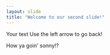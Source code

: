 ```yaml
---
layout: slide
title: "Welcome to our second slide!"
---
```

Your text
Use the left arrow to go back!

How 
ya
goin'
sonny!?
